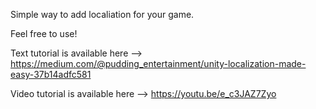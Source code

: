 Simple way to add localiation for your game.

Feel free to use!

Text tutorial is available here --> https://medium.com/@pudding_entertainment/unity-localization-made-easy-37b14adfc581

Video tutorial is available here --> https://youtu.be/e_c3JAZ7Zyo
